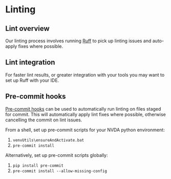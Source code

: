 # Linting

## Lint overview

Our linting process involves running [Ruff](https://docs.astral.sh/ruff) to pick up linting issues and auto-apply fixes where possible.

## Lint integration

For faster lint results, or greater integration with your tools you may want to set up Ruff with your IDE.

## Pre-commit hooks

[Pre-commit hooks](https://pre-commit.com/) can be used to automatically run linting on files staged for commit.
This will automatically apply lint fixes where possible, otherwise cancelling the commit on lint issues.

From a shell, set up pre-commit scripts for your NVDA python environment:

1. `venvUtils\ensureAndActivate.bat`
1. `pre-commit install`

Alternatively, set up pre-commit scripts globally:

1. `pip install pre-commit`
1. `pre-commit install --allow-missing-config`
